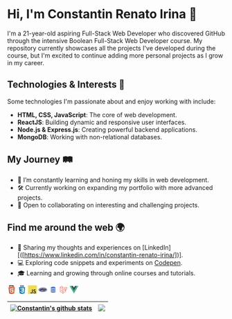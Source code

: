 # Hi, I'm Constantin Renato Irina 👋

I'm a 21-year-old aspiring Full-Stack Web Developer who discovered GitHub through the intensive Boolean Full-Stack Web Developer course. My repository currently showcases all the projects I've developed during the course, but I'm excited to continue adding more personal projects as I grow in my career.

## Technologies & Interests 🚀
Some technologies I'm passionate about and enjoy working with include:
- **HTML, CSS, JavaScript**: The core of web development.
- **ReactJS**: Building dynamic and responsive user interfaces.
- **Node.js & Express.js**: Creating powerful backend applications.
- **MongoDB**: Working with non-relational databases.

## My Journey 🛤️
- 🌱 I’m constantly learning and honing my skills in web development.
- 🛠️ Currently working on expanding my portfolio with more advanced projects.
- 🚀 Open to collaborating on interesting and challenging projects.

## Find me around the web 🌍
- 📝 Sharing my thoughts and experiences on [LinkedIn][([https://www.linkedin.com/in/constantin-renato-irina/])].
- 💻 Exploring code snippets and experiments on [Codepen](https://codepen.io/renatoirina).
- 🎓 Learning and growing through online courses and tutorials.

<code><img height="20" alt="html5" src="https://raw.githubusercontent.com/github/explore/8a749b7c88b0d654b8f3b404e7960e6e05124302/topics/html/html.png"></code>
<code><img height="20" alt="css3" src="https://raw.githubusercontent.com/github/explore/8a749b7c88b0d654b8f3b404e7960e6e05124302/topics/css/css.png"></code>
<code><img height="20" alt="javascript" src="https://raw.githubusercontent.com/github/explore/80688e429a7d4ef2fca1e82350fe8e3517d3494d/topics/javascript/javascript.png"></code>
<code><img height="20" alt="php" src="https://raw.githubusercontent.com/github/explore/cb9a94bfa16b0985fbd5ff5bb015cbf99fedadf8/topics/php/php.png"></code>
<code><img height="20" alt="sql" src="https://raw.githubusercontent.com/github/explore/8a749b7c88b0d654b8f3b404e7960e6e05124302/topics/sql/sql.png"></code>
<code><img height="20" alt="laravel" src="https://raw.githubusercontent.com/github/explore/cb9a94bfa16b0985fbd5ff5bb015cbf99fedadf8/topics/laravel/laravel.png"></code>
<code><img height="20" alt="vuejs" src="https://raw.githubusercontent.com/github/explore/01ea2a586e5da744792d0ccfce2f68b861f29301/topics/vue/vue.png"></code>


| <a href="https://github.com/renatoirina/github-readme-stats"><img align="center" src="https://github-readme-stats.vercel.app/api?username=renatoirina&show_icons=true&include_all_commits=true&theme=buefy&hide_border=true" alt="Constantin's github stats" /></a> | <a href="https://github.com/renatoirina/github-readme-stats"><img align="center" src="https://github-readme-stats.vercel.app/api/top-langs/?username=renatoirina&layout=compact&theme=buefy&hide_border=true" /></a> |
| ------------- | ------------- |
